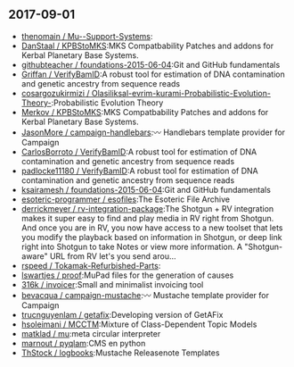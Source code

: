 ## 2017-09-01

* [thenomain / Mu--Support-Systems](https://github.com/thenomain/Mu--Support-Systems):
* [DanStaal / KPBStoMKS](https://github.com/DanStaal/KPBStoMKS):MKS Compatbability Patches and addons for Kerbal Planetary Base Systems.
* [githubteacher / foundations-2015-06-04](https://github.com/githubteacher/foundations-2015-06-04):Git and GitHub fundamentals
* [Griffan / VerifyBamID](https://github.com/Griffan/VerifyBamID):A robust tool for estimation of DNA contamination and genetic ancestry from sequence reads
* [cosargozukirmizi / Olasiliksal-evrim-kurami-Probabilistic-Evolution-Theory-](https://github.com/cosargozukirmizi/Olasiliksal-evrim-kurami-Probabilistic-Evolution-Theory-):Probabilistic Evolution Theory
* [Merkov / KPBStoMKS](https://github.com/Merkov/KPBStoMKS):MKS Compatbability Patches and addons for Kerbal Planetary Base Systems.
* [JasonMore / campaign-handlebars](https://github.com/JasonMore/campaign-handlebars):〰️ Handlebars template provider for Campaign
* [CarlosBorroto / VerifyBamID](https://github.com/CarlosBorroto/VerifyBamID):A robust tool for estimation of DNA contamination and genetic ancestry from sequence reads
* [padlocke11180 / VerifyBamID](https://github.com/padlocke11180/VerifyBamID):A robust tool for estimation of DNA contamination and genetic ancestry from sequence reads
* [ksairamesh / foundations-2015-06-04](https://github.com/ksairamesh/foundations-2015-06-04):Git and GitHub fundamentals
* [esoteric-programmer / esofiles](https://github.com/esoteric-programmer/esofiles):The Esoteric File Archive
* [derrickmeyer / rv-integration-package](https://github.com/derrickmeyer/rv-integration-package):The Shotgun + RV integration makes it super easy to find and play media in RV right from Shotgun. And once you are in RV, you now have access to a new toolset that lets you modify the playback based on information in Shotgun, or deep link right into Shotgun to take Notes or view more information. A "Shotgun-aware" URL from RV let's you send arou…
* [rspeed / Tokamak-Refurbished-Parts](https://github.com/rspeed/Tokamak-Refurbished-Parts):
* [lswartjes / proof](https://github.com/lswartjes/proof):MuPad files for the generation of causes
* [316k / invoicer](https://github.com/316k/invoicer):Small and minimalist invoicing tool
* [bevacqua / campaign-mustache](https://github.com/bevacqua/campaign-mustache):〰️ Mustache template provider for Campaign
* [trucnguyenlam / getafix](https://github.com/trucnguyenlam/getafix):Developing version of GetAFix
* [hsoleimani / MCCTM](https://github.com/hsoleimani/MCCTM):Mixture of Class-Dependent Topic Models
* [matklad / mu](https://github.com/matklad/mu):meta circular interpreter
* [marnout / pyqlam](https://github.com/marnout/pyqlam):CMS en python
* [ThStock / logbooks](https://github.com/ThStock/logbooks):Mustache Releasenote Templates
